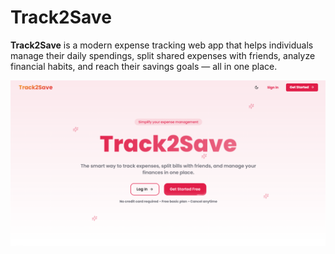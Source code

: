 # Track2Save

**Track2Save** is a modern expense tracking web app that helps individuals manage their daily spendings, split shared expenses with friends, analyze financial habits, and reach their savings goals — all in one place.

![alt text](image.png)
